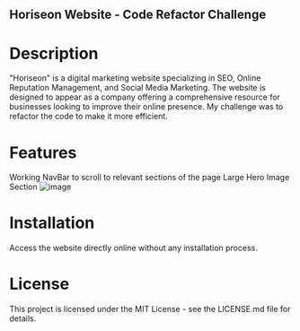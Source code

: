 ## Horiseon Website - Code Refactor Challenge

# Description
"Horiseon" is a digital marketing website specializing in SEO, Online Reputation Management, and Social Media Marketing. The website is designed to appear as a company offering a comprehensive resource for businesses looking to improve their online presence. My challenge was to refactor the code to make it more efficient.

# Features
Working NavBar to scroll to relevant sections of the page
Large Hero Image Section
![image](https://github.com/quantamjazz/horiseon-code-refactor/assets/148623614/fdc6a675-23e2-48f2-b4af-81ab916815f9)

# Installation
Access the website directly online without any installation process.

# License
This project is licensed under the MIT License - see the LICENSE.md file for details.
